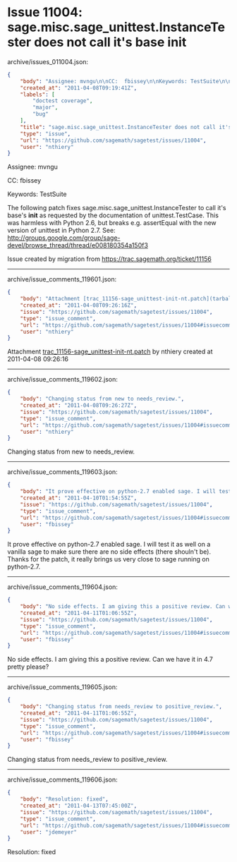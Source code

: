 # Issue 11004: sage.misc.sage_unittest.InstanceTester does not call it's base __init__

archive/issues_011004.json:
```json
{
    "body": "Assignee: mvngu\n\nCC:  fbissey\n\nKeywords: TestSuite\n\nThe following patch fixes sage.misc.sage_unittest.InstanceTester to call it's base's __init__ as requested by the documentation of unittest.TestCase. This was harmless with Python 2.6, but breaks e.g. assertEqual with the new version of unittest in Python 2.7.\nSee: http://groups.google.com/group/sage-devel/browse_thread/thread/e008180354a150f3\n\nIssue created by migration from https://trac.sagemath.org/ticket/11156\n\n",
    "created_at": "2011-04-08T09:19:41Z",
    "labels": [
        "doctest coverage",
        "major",
        "bug"
    ],
    "title": "sage.misc.sage_unittest.InstanceTester does not call it's base __init__",
    "type": "issue",
    "url": "https://github.com/sagemath/sagetest/issues/11004",
    "user": "nthiery"
}
```
Assignee: mvngu

CC:  fbissey

Keywords: TestSuite

The following patch fixes sage.misc.sage_unittest.InstanceTester to call it's base's __init__ as requested by the documentation of unittest.TestCase. This was harmless with Python 2.6, but breaks e.g. assertEqual with the new version of unittest in Python 2.7.
See: http://groups.google.com/group/sage-devel/browse_thread/thread/e008180354a150f3

Issue created by migration from https://trac.sagemath.org/ticket/11156





---

archive/issue_comments_119601.json:
```json
{
    "body": "Attachment [trac_11156-sage_unittest-init-nt.patch](tarball://root/attachments/some-uuid/ticket11156/trac_11156-sage_unittest-init-nt.patch) by nthiery created at 2011-04-08 09:26:16",
    "created_at": "2011-04-08T09:26:16Z",
    "issue": "https://github.com/sagemath/sagetest/issues/11004",
    "type": "issue_comment",
    "url": "https://github.com/sagemath/sagetest/issues/11004#issuecomment-119601",
    "user": "nthiery"
}
```

Attachment [trac_11156-sage_unittest-init-nt.patch](tarball://root/attachments/some-uuid/ticket11156/trac_11156-sage_unittest-init-nt.patch) by nthiery created at 2011-04-08 09:26:16



---

archive/issue_comments_119602.json:
```json
{
    "body": "Changing status from new to needs_review.",
    "created_at": "2011-04-08T09:26:27Z",
    "issue": "https://github.com/sagemath/sagetest/issues/11004",
    "type": "issue_comment",
    "url": "https://github.com/sagemath/sagetest/issues/11004#issuecomment-119602",
    "user": "nthiery"
}
```

Changing status from new to needs_review.



---

archive/issue_comments_119603.json:
```json
{
    "body": "It prove effective on python-2.7 enabled sage. I will test it as well on a vanilla sage to make sure there are no side effects (there shouln't be). Thanks for the patch, it really brings us very close to sage running on python-2.7.",
    "created_at": "2011-04-10T01:54:55Z",
    "issue": "https://github.com/sagemath/sagetest/issues/11004",
    "type": "issue_comment",
    "url": "https://github.com/sagemath/sagetest/issues/11004#issuecomment-119603",
    "user": "fbissey"
}
```

It prove effective on python-2.7 enabled sage. I will test it as well on a vanilla sage to make sure there are no side effects (there shouln't be). Thanks for the patch, it really brings us very close to sage running on python-2.7.



---

archive/issue_comments_119604.json:
```json
{
    "body": "No side effects. I am giving this a positive review. Can we have it in 4.7 pretty please?",
    "created_at": "2011-04-11T01:06:55Z",
    "issue": "https://github.com/sagemath/sagetest/issues/11004",
    "type": "issue_comment",
    "url": "https://github.com/sagemath/sagetest/issues/11004#issuecomment-119604",
    "user": "fbissey"
}
```

No side effects. I am giving this a positive review. Can we have it in 4.7 pretty please?



---

archive/issue_comments_119605.json:
```json
{
    "body": "Changing status from needs_review to positive_review.",
    "created_at": "2011-04-11T01:06:55Z",
    "issue": "https://github.com/sagemath/sagetest/issues/11004",
    "type": "issue_comment",
    "url": "https://github.com/sagemath/sagetest/issues/11004#issuecomment-119605",
    "user": "fbissey"
}
```

Changing status from needs_review to positive_review.



---

archive/issue_comments_119606.json:
```json
{
    "body": "Resolution: fixed",
    "created_at": "2011-04-13T07:45:00Z",
    "issue": "https://github.com/sagemath/sagetest/issues/11004",
    "type": "issue_comment",
    "url": "https://github.com/sagemath/sagetest/issues/11004#issuecomment-119606",
    "user": "jdemeyer"
}
```

Resolution: fixed
